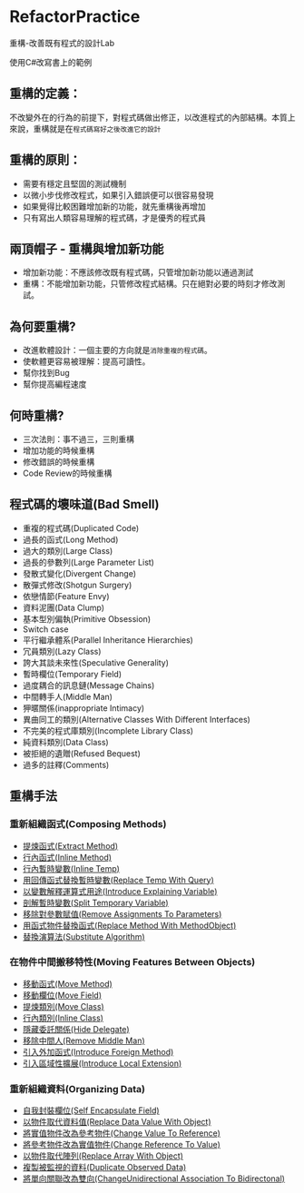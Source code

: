 # RefactorPractice
重構-改善既有程式的設計Lab

使用C#改寫書上的範例

## 重構的定義：
不改變外在的行為的前提下，對程式碼做出修正，以改進程式的內部結構。本質上來說，重構就是在`程式碼寫好之後改進它的設計`

## 重構的原則：
* 需要有穩定且堅固的測試機制
* 以微小步伐修改程式，如果引入錯誤便可以很容易發現
* 如果覺得比較困難增加新的功能，就先重構後再增加
* 只有寫出人類容易理解的程式碼，才是優秀的程式員

## 兩頂帽子 - 重構與增加新功能
* 增加新功能：不應該修改既有程式碼，只管增加新功能以通過測試
* 重構：不能增加新功能，只管修改程式結構。只在絕對必要的時刻才修改測試。

## 為何要重構?
* 改進軟體設計：一個主要的方向就是`消除重複的程式碼`。
* 使軟體更容易被理解：提高可讀性。
* 幫你找到Bug
* 幫你提高編程速度

## 何時重構?
* 三次法則：事不過三，三則重構
* 增加功能的時候重構
* 修改錯誤的時候重構
* Code Review的時候重構

## 程式碼的壞味道(Bad Smell)
* 重複的程式碼(Duplicated Code)
* 過長的函式(Long Method)
* 過大的類別(Large Class)
* 過長的參數列(Large Parameter List)
* 發散式變化(Divergent Change)
* 散彈式修改(Shotgun Surgery)
* 依戀情節(Feature Envy)
* 資料泥團(Data Clump)
* 基本型別偏執(Primitive Obsession)
* Switch case 
* 平行繼承體系(Parallel Inheritance Hierarchies)
* 冗員類別(Lazy Class)
* 誇大其談未來性(Speculative Generality)
* 暫時欄位(Temporary Field)
* 過度耦合的訊息鏈(Message Chains)
* 中間轉手人(Middle Man)
* 狎暱關係(inappropriate Intimacy)
* 異曲同工的類別(Alternative Classes With Different Interfaces)
* 不完美的程式庫類別(Incomplete Library Class)
* 純資料類別(Data Class)
* 被拒絕的遺贈(Refused Bequest)
* 過多的註釋(Comments)

## 重構手法

### 重新組織函式(Composing Methods)
* [提煉函式(Extract Method)](https://github.com/BryanYu/RefactorPractice/tree/master/RefactorPractice/ComposingMethods/ExtractMethod)
* [行內函式(Inline Method)](https://github.com/BryanYu/RefactorPractice/tree/master/RefactorPractice/ComposingMethods/InlineMethod)
* [行內暫時變數(Inline Temp)](https://github.com/BryanYu/RefactorPractice/tree/master/RefactorPractice/ComposingMethods/InlineTemp)
* [用回傳函式替換暫時變數(Replace Temp With Query)](https://github.com/BryanYu/RefactorPractice/tree/master/RefactorPractice/ComposingMethods/ReplaceTempWithQuery)
* [以變數解釋運算式用途(Introduce Explaining Variable)](https://github.com/BryanYu/RefactorPractice/tree/master/RefactorPractice/ComposingMethods/IntroduceExplainingVariable)
* [剖解暫時變數(Split Temporary Variable)](https://github.com/BryanYu/RefactorPractice/tree/master/RefactorPractice/ComposingMethods/SplitTemporaryVariable)
* [移除對參數賦值(Remove Assignments To Parameters)](https://github.com/BryanYu/RefactorPractice/tree/master/RefactorPractice/ComposingMethods/RemoveAssignmentsToParameters)
* [用函式物件替換函式(Replace Method With MethodObject)](https://github.com/BryanYu/RefactorPractice/tree/master/RefactorPractice/ComposingMethods/ReplaceMethodWithMethodObject)
* [替換演算法(Substitute Algorithm)](https://github.com/BryanYu/RefactorPractice/tree/master/RefactorPractice/ComposingMethods/SubstituteAlgorithm)

### 在物件中間搬移特性(Moving Features Between Objects)
* [移動函式(Move Method)](https://github.com/BryanYu/RefactorPractice/tree/master/RefactorPractice/MovingFeaturesBetweenObjects/MoveMethod)
* [移動欄位(Move Field)](https://github.com/BryanYu/RefactorPractice/tree/master/RefactorPractice/MovingFeaturesBetweenObjects/MoveField)
* [提煉類別(Move Class)](https://github.com/BryanYu/RefactorPractice/tree/master/RefactorPractice/MovingFeaturesBetweenObjects/ExtractClass)
* [行內類別(Inline Class)](https://github.com/BryanYu/RefactorPractice/tree/master/RefactorPractice/MovingFeaturesBetweenObjects/InlineClass)
* [隱藏委託關係(Hide Delegate)](https://github.com/BryanYu/RefactorPractice/tree/master/RefactorPractice/MovingFeaturesBetweenObjects/HideDelegate)
* [移除中間人(Remove Middle Man)](https://github.com/BryanYu/RefactorPractice/tree/master/RefactorPractice/MovingFeaturesBetweenObjects/RemoveMiddleMan)
* [引入外加函式(Introduce Foreign Method)](https://github.com/BryanYu/RefactorPractice/tree/master/RefactorPractice/MovingFeaturesBetweenObjects/IntroduceForeignMethod)
* [引入區域性擴展(Introduce Local Extension)](https://github.com/BryanYu/RefactorPractice/tree/master/RefactorPractice/MovingFeaturesBetweenObjects/IntroduceLocalExtension)

### 重新組織資料(Organizing Data)
* [自我封裝欄位(Self Encapsulate Field)](https://github.com/BryanYu/RefactorPractice/tree/master/RefactorPractice/OrganizingData/SelfEncapsulateField)
* [以物件取代資料值(Replace Data Value With Object)](https://github.com/BryanYu/RefactorPractice/tree/master/RefactorPractice/OrganizingData/ReplaceDataValueWithObject)
* [將實值物件改為參考物件(Change Value To Reference)](https://github.com/BryanYu/RefactorPractice/tree/master/RefactorPractice/OrganizingData/ChangeValueToReference)
* [將參考物件改為實值物件(Change Reference To Value)](https://github.com/BryanYu/RefactorPractice/tree/master/RefactorPractice/OrganizingData/ChangeReferenceToValue)
* [以物件取代陣列(Replace Array With Object)](https://github.com/BryanYu/RefactorPractice/tree/master/RefactorPractice/OrganizingData/ReplaceArrayWithObject)
* [複製被監視的資料(Duplicate Observed Data)](https://github.com/BryanYu/RefactorPractice/tree/master/RefactorPractice/OrganizingData/DuplicateObservedData)
* [將單向關聯改為雙向(ChangeUnidirectional Association To Bidirectonal)](https://github.com/BryanYu/RefactorPractice/tree/master/RefactorPractice/OrganizingData/ChangeUnidirectionalAssociationToBidirectonal)